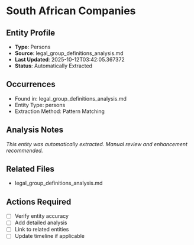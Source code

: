 # South African Companies

## Entity Profile
- **Type**: Persons
- **Source**: legal_group_definitions_analysis.md
- **Last Updated**: 2025-10-12T03:42:05.367372
- **Status**: Automatically Extracted

## Occurrences
- Found in: legal_group_definitions_analysis.md
- Entity Type: persons
- Extraction Method: Pattern Matching

## Analysis Notes
*This entity was automatically extracted. Manual review and enhancement recommended.*

## Related Files
- legal_group_definitions_analysis.md

## Actions Required
- [ ] Verify entity accuracy
- [ ] Add detailed analysis
- [ ] Link to related entities
- [ ] Update timeline if applicable
